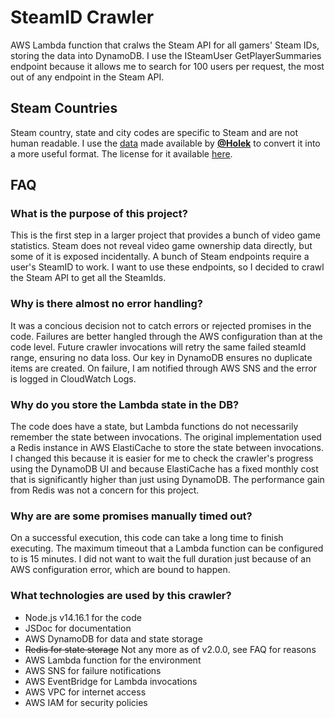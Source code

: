 # SteamID Crawler
AWS Lambda function that cralws the Steam API for all gamers' Steam IDs, storing the data into DynamoDB. I use the ISteamUser GetPlayerSummaries endpoint because it allows me to search for 100 users per request, the most out of any endpoint in the Steam API.

## Steam Countries
Steam country, state and city codes are specific to Steam and are not human readable. I use the [data](https://github.com/Holek/steam-friends-countries) made available by <b>[@Holek](https://github.com/Holek)</b> to convert it into a more useful format. The license for it available [here](./steam_countries_license.txt).

## FAQ
### What is the purpose of this project?
This is the first step in a larger project that provides a bunch of video game statistics. Steam does not reveal video game ownership data directly, but some of it is exposed incidentally. A bunch of Steam endpoints require a user's SteamID to work. I want to use these endpoints, so I decided to crawl the Steam API to get all the SteamIds.
### Why is there almost no error handling?
It was a concious decision not to catch errors or rejected promises in the code. Failures are better hangled through the AWS configuration than at the code level. Future crawler invocations will retry the same failed steamId range, ensuring no data loss. Our key in DynamoDB ensures no duplicate items are created. On failure, I am notified through AWS SNS and the error is logged in CloudWatch Logs.

### Why do you store the Lambda state in the DB?
The code does have a state, but Lambda functions do not necessarily remember the state between invocations. The original implementation used a Redis instance in AWS ElastiCache to store the state between invocations. I changed this because it is easier for me to check the crawler's progress using the DynamoDB UI and because ElastiCache has a fixed monthly cost that is significantly higher than just using DynamoDB. The performance gain from Redis was not a concern for this project.

### Why are are some promises manually timed out?
On a successful execution, this code can take a long time to finish executing. The maximum timeout that a Lambda function can be configured to is 15 minutes. I did not want to wait the full duration just because of an AWS configuration error, which are bound to happen.

### What technologies are used by this crawler?
- Node.js v14.16.1 for the code
- JSDoc for documentation
- AWS DynamoDB for data and state storage
- ~~Redis for state storage~~ Not any more as of v2.0.0, see FAQ for reasons
- AWS Lambda function for the environment
- AWS SNS for failure notifications
- AWS EventBridge for Lambda invocations
- AWS VPC for internet access
- AWS IAM for security policies